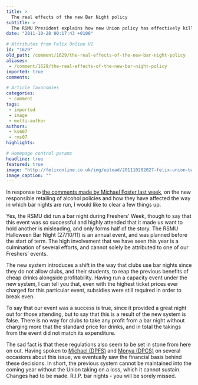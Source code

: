 ```yaml
---
title: >
  The real effects of the new Bar Night policy
subtitle: >
  The RSMU President explains how new Union policy has effectively killed bar nights
date: "2011-10-28 00:17:43 +0100"

# Attributes from Felix Online V1
id: "1629"
old_path: /comment/1629/the-real-effects-of-the-new-bar-night-policy
aliases:
 - /comment/1629/the-real-effects-of-the-new-bar-night-policy
imported: true
comments:

# Article Taxonomies
categories:
 - comment
tags:
 - imported
 - image
 - multi-author
authors:
 - ks607
 - rms07
highlights:

# Homepage control params
headline: true
featured: true
image: "http://felixonline.co.uk/img/upload/201110202027-felix-union-bar.jpg"
image_caption: ""
---
```


In response to [the comments made by Michael Foster last week](http://felixonline.co.uk/news/1555/club-chairs-lukewarm-over-bar-nights/), on the new responsible retailing of alcohol policies and how they have affected the way in which bar nights are run, I would like to clear a few things up.

Yes, the RSMU did run a bar night during Freshers’ Week, though to say that this event was so successful and highly attended that it made us want to hold another is misleading, and only forms half of the story. The RSMU Halloween Bar Night (27/10/11) is an annual event, and was planned before the start of term. The high involvement that we have seen this year is a culmination of several efforts, and cannot solely be attributed to one of our Freshers’ events.

The new system introduces a shift in the way that clubs use bar nights since they do not allow clubs, and their students, to reap the previous benefits of cheap drinks alongside profitability. Having run a capacity event under the new system, I can tell you that, even with the highest ticket prices ever charged for this particular event, subsidies were still required in order to break even.

To say that our event was a success is true, since it provided a great night out for those attending, but to say that this is a result of the new system is false. There is no way for clubs to take any profit from a bar night without charging more that the standard price for drinks, and in total the takings from the event did not match its expenditure.

The sad fact is that these regulations also seem to be set in stone from here on out. Having spoken to [Michael (DPFS)](http://www.union.ic.ac.uk/blogs/category/sabbs/dpfs/) and [Monya (DPCS)](http://www.union.ic.ac.uk/blogs/category/sabbs/dpcs/) on several occasions about this issue, we eventually saw the financial basis behind these decisions. In short, the previous system cannot be maintained into the coming year without the Union taking on a loss, which it cannot sustain. Changes had to be made.
 R.I.P. bar nights - you will be sorely missed.
